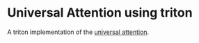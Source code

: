 # Universal Attention using triton
A triton implementation of the [universal attention](https://github.com/daviswer/torchtitan/blob/sandbox-selfprune-clean-wd/torchtitan/models/llama/utils.py). 

